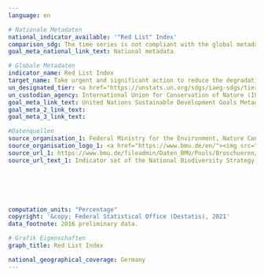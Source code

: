 ```yaml
---
language: en    

# Nationale Metadaten    
national_indicator_available: '"Red List" Index'    
comparison_sdg: The time series is not compliant with the global metadata, but provides additional information.    
goal_meta_national_link_text: National metadata    

# Globale Metadaten    
indicator_name: Red List Index    
target_name: Take urgent and significant action to reduce the degradation of natural habitats, halt the loss of biodiversity and, by 2020, protect and prevent the extinction of threatened species    
un_designated_tier: <a href="https://unstats.un.org/sdgs/iaeg-sdgs/tier-classification/" title="Click here for more information on the UN tier classification.">Tier I</a>    
un_custodian_agency: International Union for Conservation of Nature (IUCN)    
goal_meta_link_text: United Nations Sustainable Development Goals Metadata    
goal_meta_2_link_text:     
goal_meta_3_link_text:     

#Datenquellen
source_organisation_1: Federal Ministry for the Environment, Nature Conservation and Nuclear Safety
source_organisation_logo_1: <a href="https://www.bmu.de/en/"><img src="https://g205sdgs.github.io/sdg-indicators/public/OrgImgEn/bmu.png" alt="Logo bmu" style="height:60px; width:148px" /></a>
source_url_1: https://www.bmu.de/fileadmin/Daten_BMU/Pools/Broschueren/indikatorenbericht_biologische_vielfalt_2014_en_bf.pdf
source_url_text_1: Indicator set of the National Biodiversity Strategy





    
computation_units: "Percentage"    
copyright: '&copy; Federal Statistical Office (Destatis), 2021'    
data_footnote: 2016 preliminary data.    

# Grafik Eigenschaften    
graph_title: Red List Index    

national_geographical_coverage: Germany    
---
```


<span></span>